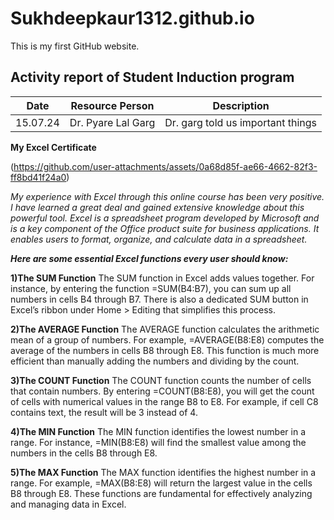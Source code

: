 # Sukhdeepkaur1312.github.io
This is my first GitHub website.
## Activity report of Student Induction program ##
| Date | Resource Person | Description |
| ----------- | ----------- | ----------|
| 15.07.24 | Dr. Pyare Lal Garg | Dr. garg told us important things |

**My Excel Certificate**

(https://github.com/user-attachments/assets/0a68d85f-ae66-4662-82f3-ff8bd41f24a0)

_My experience with Excel through this online course has been very positive. I have learned a great deal and gained extensive knowledge about this powerful tool. Excel is a spreadsheet program developed by Microsoft and is a key component of the Office product suite for business applications. It enables users to format, organize, and calculate data in a spreadsheet._

_**Here are some essential Excel functions every user should know:**_

**1)The SUM Function**
The SUM function in Excel adds values together. For instance, by entering the function =SUM(B4:B7), you can sum up all numbers in cells B4 through B7. There is also a dedicated SUM button in Excel’s ribbon under Home > Editing that simplifies this process.

**2)The AVERAGE Function**
The AVERAGE function calculates the arithmetic mean of a group of numbers. For example, =AVERAGE(B8:E8) computes the average of the numbers in cells B8 through E8. This function is much more efficient than manually adding the numbers and dividing by the count.

**3)The COUNT Function**
The COUNT function counts the number of cells that contain numbers. By entering =COUNT(B8:E8), you will get the count of cells with numerical values in the range B8 to E8. For example, if cell C8 contains text, the result will be 3 instead of 4.

**4)The MIN Function**
The MIN function identifies the lowest number in a range. For instance, =MIN(B8:E8) will find the smallest value among the numbers in the cells B8 through E8.

**5)The MAX Function**
The MAX function identifies the highest number in a range. For example, =MAX(B8:E8) will return the largest value in the cells B8 through E8.
These functions are fundamental for effectively analyzing and managing data in Excel.
